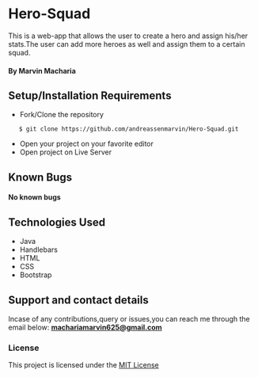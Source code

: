 # Hero-Squad
This is a web-app that allows the user to create a hero and assign his/her stats.The user can add more heroes as well and assign them to a certain squad.

#### By **Marvin Macharia**
## Setup/Installation Requirements
* Fork/Clone the repository
```
   $ git clone https://github.com/andreassenmarvin/Hero-Squad.git
```
* Open your project on your favorite editor
* Open project on Live Server

## Known Bugs
#### No known bugs
## Technologies Used
* Java
* Handlebars
* HTML
* CSS
* Bootstrap
## Support and contact details
Incase of any contributions,query or issues,you can reach me through the email below:
**machariamarvin625@gmail.com**
### License 
This project is licensed under the [MIT License](https://github.com/andreassenmarvin/Hero-Squad/blob/master/LICENSE)
